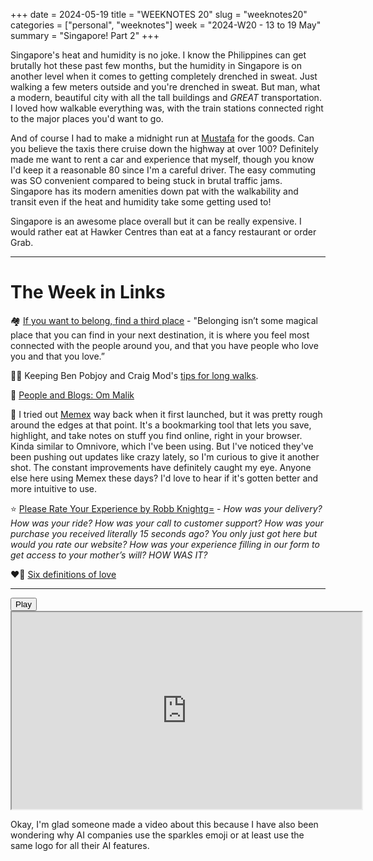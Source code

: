 +++
date = 2024-05-19
title = "WEEKNOTES 20"
slug = "weeknotes20"
categories = ["personal", "weeknotes"]
week = "2024-W20 - 13 to 19 May"
summary = "Singapore! Part 2"
+++

Singapore's heat and humidity is no joke. I know the Philippines can get brutally hot these past few months, but the humidity in Singapore is on another level when it comes to getting completely drenched in sweat. Just walking a few meters outside and you're drenched in sweat. But man, what a modern, beautiful city with all the tall buildings and *GREAT* transportation. I loved how walkable everything was, with the train stations connected right to the major places you'd want to go.

And of course I had to make a midnight run at [Mustafa](https://www.tripadvisor.com.ph/Attraction_Review-g294265-d2139541-Reviews-Mustafa_Centre-Singapore.html) for the goods. Can you believe the taxis there cruise down the highway at over 100? Definitely made me want to rent a car and experience that myself, though you know I'd keep it a reasonable 80 since I'm a careful driver. The easy commuting was SO convenient compared to being stuck in brutal traffic jams. Singapore has its modern amenities down pat with the walkability and transit even if the heat and humidity take some getting used to!

Singapore is an awesome place overall but it can be really expensive. I would rather eat at Hawker Centres than eat at a fancy restaurant or order Grab.

---

# The Week in Links

🏘️ [If you want to belong, find a third place](https://www.vox.com/the-highlight/24119312/how-to-find-a-third-place-cafe-bar-gym-loneliness-connection) - "Belonging isn’t some magical place that you can find in your next destination, it is where you feel most connected with the people around you, and that you have people who love you and that you love.”

🚶‍♂️ Keeping Ben Pobjoy and Craig Mod's [tips for long walks](https://craigmod.com/ridgeline/187/).

🔗 [People and Blogs: Om Malik](https://manuelmoreale.com/pb-om-malik)

🧠 I tried out [Memex](https://memex.garden/) way back when it first launched, but it was pretty rough around the edges at that point. It's a bookmarking tool that lets you save, highlight, and take notes on stuff you find online, right in your browser. Kinda similar to Omnivore, which I've been using. But I've noticed they've been pushing out updates like crazy lately, so I'm curious to give it another shot. The constant improvements have definitely caught my eye. Anyone else here using Memex these days? I'd love to hear if it's gotten better and more intuitive to use.

⭐ [Please Rate Your Experience by Robb Knightg=](https://rknight.me/blog/please-rate-your-experience/) - *How was your delivery? How was your ride? How was your call to customer support? How was your purchase you received literally 15 seconds ago? You only just got here but would you rate our website? How was your experience filling in our form to get access to your mother’s will? HOW WAS IT?*

❤️‍🔥 [Six definitions of love](https://stephango.com/love)

---

<lite-youtube videoid="g-pG79LOtMw" style="background-image: url(&quot;https://i.ytimg.com/vi/g-pG79LOtMw/hqdefault.jpg&quot;);" class="lyt-activated"><button type="button" class="lty-playbtn"><span class="lyt-visually-hidden">Play</span></button><iframe width="560" height="315" title="Play" allow="accelerometer; autoplay; encrypted-media; gyroscope; picture-in-picture" allowfullscreen="" src="https://www.youtube-nocookie.com/embed/g-pG79LOtMw?autoplay"></iframe></lite-youtube>

Okay, I'm glad someone made a video about this because I have also been wondering why AI companies use the sparkles emoji or at least use the same logo for all their AI features.